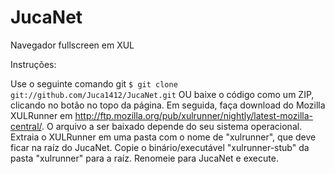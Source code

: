 JucaNet
=======

Navegador fullscreen em XUL

Instruções:

Use o seguinte comando git ```$ git clone git://github.com/Juca1412/JucaNet.git``` OU baixe o código como um ZIP, clicando no botão no topo da página.
Em seguida, faça download do Mozilla XULRunner em http://ftp.mozilla.org/pub/xulrunner/nightly/latest-mozilla-central/. O arquivo a ser baixado depende do seu sistema operacional.
Extraia o XULRunner em uma pasta com o nome de "xulrunner", que deve ficar na raíz do JucaNet.
Copie o binário/executável "xulrunner-stub" da pasta "xulrunner" para a raíz. Renomeie para JucaNet e execute.